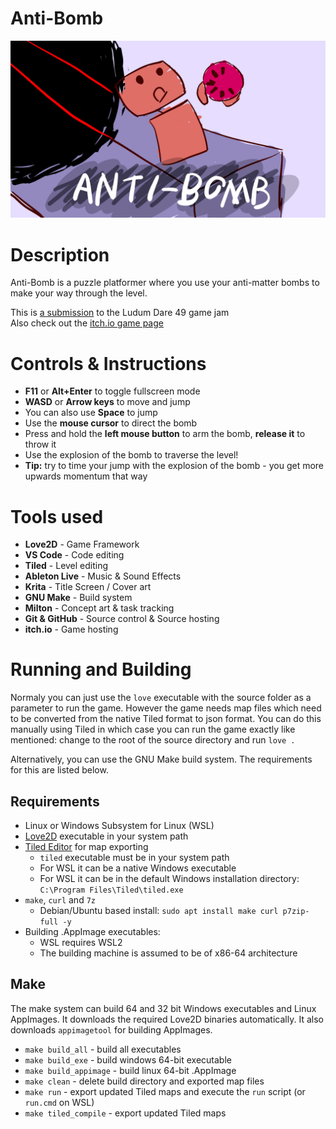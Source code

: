 # Anti-Bomb
![Anti-Bomb cover](asset/cover.png)

# Description
Anti-Bomb is a puzzle platformer where you use your anti-matter bombs to make your way through the level.

This is [a submission](https://ldjam.com/events/ludum-dare/48/inside-the-box) to the Ludum Dare 49 game jam  
Also check out the [itch.io game page](https://icylavah.itch.io/antibomb)

# Controls & Instructions
* **F11** or **Alt+Enter** to toggle fullscreen mode
* **WASD** or **Arrow keys** to move and jump
* You can also use **Space** to jump
* Use the **mouse cursor** to direct the bomb
* Press and hold the **left mouse button** to arm the bomb, **release it** to throw it
* Use the explosion of the bomb to traverse the level!
* **Tip:** try to time your jump with the explosion of the bomb - you get more upwards momentum that way

# Tools used

* **Love2D** - Game Framework
* **VS Code** - Code editing
* **Tiled** - Level editing
* **Ableton Live** - Music & Sound Effects
* **Krita** - Title Screen / Cover art
* **GNU Make** - Build system
* **Milton** - Concept art & task tracking
* **Git & GitHub** - Source control & Source hosting
* **itch.io** - Game hosting

# Running and Building
Normaly you can just use the `love` executable with the source folder as a parameter to run the game. However the game needs map files which need to be converted from the native Tiled format to json format. You can do this manually using Tiled in which case you can run the game exactly like mentioned: change to the root of the source directory and run `love .`

Alternatively, you can use the GNU Make build system. The requirements for this are listed below.

## Requirements
* Linux or Windows Subsystem for Linux (WSL)
* [Love2D](https://love2d.org/) executable in your system path
* [Tiled Editor](https://www.mapeditor.org/) for map exporting
	* `tiled` executable must be in your system path
	* For WSL it can be a native Windows executable
	* For WSL it can be in the default Windows installation directory: `C:\Program Files\Tiled\tiled.exe`
* `make`, `curl` and `7z`
	* Debian/Ubuntu based install: `sudo apt install make curl p7zip-full -y`
* Building .AppImage executables:
	* WSL requires WSL2
	* The building machine is assumed to be of x86-64 architecture

## Make
The make system can build 64 and 32 bit Windows executables and Linux AppImages. It downloads the required Love2D binaries automatically. It also downloads `appimagetool` for building AppImages.
* `make build_all` - build all executables
* `make build_exe` - build windows 64-bit executable
* `make build_appimage` - build linux 64-bit .AppImage
* `make clean` - delete build directory and exported map files
* `make run` - export updated Tiled maps and execute the `run` script (or `run.cmd` on WSL)
* `make tiled_compile` - export updated Tiled maps